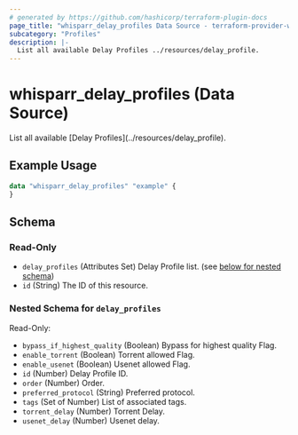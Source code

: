 ```yaml
---
# generated by https://github.com/hashicorp/terraform-plugin-docs
page_title: "whisparr_delay_profiles Data Source - terraform-provider-whisparr"
subcategory: "Profiles"
description: |-
  List all available Delay Profiles ../resources/delay_profile.
---
```


# whisparr_delay_profiles (Data Source)

<!-- subcategory:Profiles -->List all available [Delay Profiles](../resources/delay_profile).

## Example Usage

```terraform
data "whisparr_delay_profiles" "example" {
}
```

<!-- schema generated by tfplugindocs -->
## Schema

### Read-Only

- `delay_profiles` (Attributes Set) Delay Profile list. (see [below for nested schema](#nestedatt--delay_profiles))
- `id` (String) The ID of this resource.

<a id="nestedatt--delay_profiles"></a>
### Nested Schema for `delay_profiles`

Read-Only:

- `bypass_if_highest_quality` (Boolean) Bypass for highest quality Flag.
- `enable_torrent` (Boolean) Torrent allowed Flag.
- `enable_usenet` (Boolean) Usenet allowed Flag.
- `id` (Number) Delay Profile ID.
- `order` (Number) Order.
- `preferred_protocol` (String) Preferred protocol.
- `tags` (Set of Number) List of associated tags.
- `torrent_delay` (Number) Torrent Delay.
- `usenet_delay` (Number) Usenet delay.


